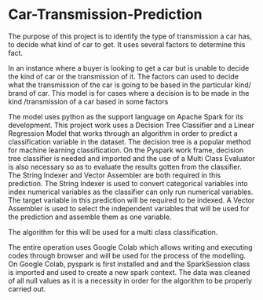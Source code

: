 # Car-Transmission-Prediction
The purpose of this project is to identify the type of transmission a car has, to decide what kind of car to get. It uses several factors to determine this fact. 

In an instance where  a buyer is looking to get a car but is unable to decide the kind of car or the transmission of it. The factors can used to decide what the transmission of the car is going to be based in the particular kind/ brand of car. 
This model is for cases where a decision is to be made in the kind /transmission of a car based in some factors 

The model uses python as the support language on Apache Spark for its development.
This project work uses a Decision Tree Classifier and a Linear Regression Model that works through an algorithm in order to predict a classification variable in the dataset.
The decision tree is a popular method for machine learning classification. On the Pyspark work frame,  decision tree classifier is needed and imported and the use of a Multi Class Evaluator is also necessary so as to evaluate the results gotten from the classifier.
The String Indexer and Vector Assembler are both required in this prediction. The String Indexer is used  to convert categorical variables into index numerical variables as the classifier can only run numerical variables. The target variable in this prediction will be required to be indexed. A Vector Assembler is used to select the independent variables that will be used for the prediction and assemble them as one variable.

The algorithm for this will be used for a multi class classification.

The entire operation uses Google Colab which allows writing and executing codes through browser and will be used for the process of the modelling. 
On Google Colab, pyspark is first installed and and the SparkSession class is imported and used to create a new spark context.
The data was cleaned of all null values as it is a necessity in order for the algorithm to be properly carried out.
